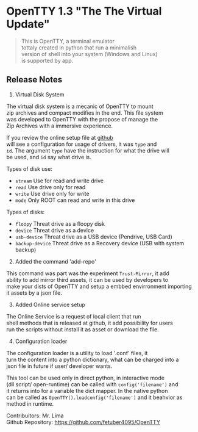 # OpenTTY 1.3 "The The Virtual Update"

> This is OpenTTY, a terminal emulator  
> tottaly created in python that run a minimalish  
> version of shell into your system (Windows and Linux)  
> is supported by app.  

## Release Notes  

1. Virtual Disk System  

The virtual disk system is a mecanic of OpenTTY to mount  
zip archives and compact modifies in the end. This file system  
was developed to OpenTTY with the propose of manage the  
Zip Archives with a immersive experience.  

If you review the online setup file at [github](https://github.com/fetuber4095/OpenTTY/blob/main/dev/sda)  
will see a configuration for usage of drivers, it was `type` and  
`id`. The argument `type` have the instruction for what the drive will  
be used, and `id` say what drive is.  

Types of disk use:    
- `stream` Use for read and write drive  
- `read` Use drive only for read  
- `write` Use drive only for write  
- `mode` Only ROOT can read and write in this drive  

Types of disks:  
- `floopy` Threat drive as a floopy disk  
- `device` Threat drive as a device  
- `usb-device` Threat drive as a USB device (Pendrive, USB Card)  
- `backup-device` Threat drive as a Recovery device (USB with system backup)  

2. Added the command 'add-repo'  

This command was part was the experiment `Trust-Mirror`, it add   
ability to add mirror third assets, it can be used by developers to   
make your dists of OpenTTY and setup a embbed envirronment importing   
it assets by a json file.  

3. Added Online service setup  

The Online Service is a request of local client that run   
shell methods that is released at github, it add possibility for users  
run the scripts without install it as asset or download the file.  

4. Configuration loader  

The configuration loader is a utility to load '.conf' files, it  
turn the content into a python dictionary, what can be charged into a  
json file in future if user/ developer wants.  

This tool can be used only in direct python, in interactive mode   
(dll script/ open-runtime) can be called with `config('filename')` and  
it returns into for a variable the dict mapper. In the native python  
can be called as `OpenTTY().loadconfig('filename')` and it beahvior as  
method in runtime.


Contribuitors: Mr. Lima  
Github Repository: https://github.com/fetuber4095/OpenTTY  